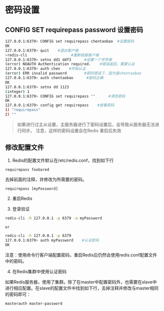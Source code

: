 # 密码设置

## CONFIG SET requirepass password 设置密码
```bash
127.0.0.1:6379> CONFIG set requirepass chentaobao  #设置密码
OK
127.0.0.1:6379> quit    #退出客户端
>redis-cli                    #重新链接客户端
127.0.0.1:6379> setnx dd1 ddf3      #设置一个字符串
(error) NOAUTH Authentication required.    #错误返回，需要认证
127.0.0.1:6379> auth chen    #开始认证
(error) ERR invalid password        #密码错误了，因为是chentaobao
127.0.0.1:6379> auth chentaobao      #密码正确
OK
127.0.0.1:6379> setnx dd 1123
(integer) 1
127.0.0.1:6379> CONFIG set requirepass ""      #清空密码
OK
127.0.0.1:6379> config get requirepass    #查看密码
1) "requirepass"
2) ""
```

>如果进行过主从设置，主服务器进行了密码设置后，会导致从服务器无法进行同步。
注意，这样的密码设置会在Redis 重启后失效

## 修改配置文件
1. Redis的配置文件默认在/etc/redis.conf，找到如下行

```
requirepass foobared
```

去掉前面的注释，并修改为所需要的密码。

```
requirepass [myPassword]
```

2. 重启Redis

3. 登录验证

```bash
redis-cli -h 127.0.0.1 -p 6379 -a myPassword

or

redis-cli -h 127.0.0.1 -p 6379
127.0.0.1:6379> auth myPassword    #认证密码
OK
```

注意：使用命令行客户端配置密码，重启Redis后仍然会使用redis.conf配置文件中的密码。

4. 在Redis集群中使用认证密码

如果Redis服务器，使用了集群。除了在master中配置密码外，也需要在slave中进行相应配置。在slave的配置文件中找到如下行，去掉注释并修改与master相同的密码即可：

```
masterauth master-password
```


